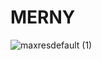 # MERNY

![maxresdefault (1)](https://user-images.githubusercontent.com/88522494/185716308-d594f644-285c-419c-89f4-12cb00ab0cf1.jpg)
